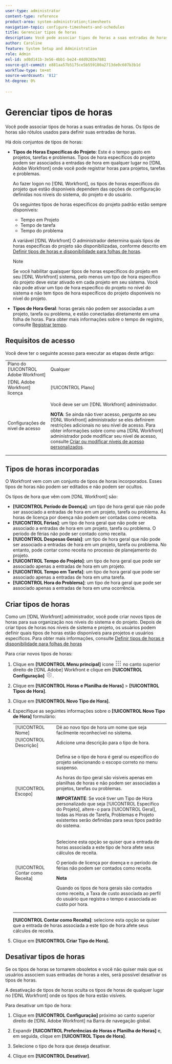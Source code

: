 ```yaml
---
user-type: administrator
content-type: reference
product-area: system-administration;timesheets
navigation-topic: configure-timesheets-and-schedules
title: Gerenciar tipos de horas
description: Você pode associar tipos de horas a suas entradas de horas. Os tipos de horas são rótulos usados para definir suas entradas de horas.
author: Caroline
feature: System Setup and Administration
role: Admin
exl-id: ad0d141b-3e56-4bb1-be24-4dd9203e7881
source-git-commit: e881aa57b5175ce5b559180a2713de0c607b3b1d
workflow-type: tm+mt
source-wordcount: '812'
ht-degree: 0%

---
```


# Gerenciar tipos de horas

<!--DON'T DELETE, DRAFT OR HIDE THIS ARTICLE. IT IS LINKED TO THE PRODUCT, THROUGH THE CONTEXT SENSITIVE HELP LINKS. 
**Linked to Creating Billing Record-->

Você pode associar tipos de horas a suas entradas de horas. Os tipos de horas são rótulos usados para definir suas entradas de horas.

Há dois conjuntos de tipos de horas:

* **Tipos de Horas Específicas do Projeto**: Este é o tempo gasto em projetos, tarefas e problemas. Tipos de hora específicos do projeto podem ser associados a entradas de hora em qualquer lugar no [!DNL Adobe Workfront] onde você pode registrar horas para projetos, tarefas e problemas.

  Ao fazer logon no [!DNL Workfront], os tipos de horas específicos do projeto que estão disponíveis dependem das opções de configuração definidas nos níveis do sistema, do projeto e do usuário.

  Os seguintes tipos de horas específicos do projeto padrão estão sempre disponíveis:

   * Tempo em Projeto
   * Tempo de tarefa
   * Tempo do problema

  A variável [!DNL Workfront] O administrador determina quais tipos de horas específicas do projeto são disponibilizadas, conforme descrito em [Definir tipos de horas e disponibilidade para folhas de horas](../../../timesheets/create-and-manage-timesheets/define-hour-types-and-availability.md).

  >[!NOTE]
  >
  >Se você habilitar quaisquer tipos de horas específicos do projeto em seu [!DNL Workfront] sistema, pelo menos um tipo de hora específico do projeto deve estar ativado em cada projeto em seu sistema. Você não pode ativar um tipo de hora específico do projeto no nível do sistema e não tem tipos de hora específicos do projeto disponíveis no nível do projeto.

* **Tipos de Hora Geral**: horas gerais não podem ser associadas a um projeto, tarefa ou problema, e estão conectadas diretamente em uma folha de horas. Para obter mais informações sobre o tempo de registro, consulte [Registrar tempo](../../../timesheets/create-and-manage-timesheets/log-time.md).

## Requisitos de acesso

Você deve ter o seguinte acesso para executar as etapas deste artigo:

<table style="table-layout:auto"> 
 <col> 
 <col> 
 <tbody> 
  <tr> 
   <td role="rowheader">Plano do [!UICONTROL Adobe Workfront]</td> 
   <td>Qualquer</td> 
  </tr> 
  <tr> 
   <td role="rowheader">[!DNL Adobe Workfront] licença</td> 
   <td>[!UICONTROL Plano]</td> 
  </tr> 
  <tr> 
   <td role="rowheader">Configurações de nível de acesso</td> 
   <td> <p>Você deve ser um [!DNL Workfront] administrador.</p> <p><b>NOTA</b>: Se ainda não tiver acesso, pergunte ao seu [!DNL Workfront] administrador se eles definirem restrições adicionais no seu nível de acesso. Para obter informações sobre como uma [!DNL Workfront] administrador pode modificar seu nível de acesso, consulte <a href="../../../administration-and-setup/add-users/configure-and-grant-access/create-modify-access-levels.md" class="MCXref xref">Criar ou modificar níveis de acesso personalizados</a>.</p> </td> 
  </tr> 
 </tbody> 
</table>

## Tipos de horas incorporadas

O Workfront vem com um conjunto de tipos de horas incorporados. Esses tipos de horas não podem ser editados e não podem ser ocultos.

Os tipos de hora que vêm com [!DNL Workfront] são:

* **[!UICONTROL Período de Doença]**: um tipo de hora geral que não pode ser associado a entradas de hora em um projeto, tarefa ou problema. As horas de licença por doença não podem ser contadas como receita.
* **[!UICONTROL Férias]**: um tipo de hora geral que não pode ser associado a entradas de hora em um projeto, tarefa ou problema. O período de férias não pode ser contado como receita.
* **[!UICONTROL Despesas Gerais]**: um tipo de hora geral que não pode ser associado a entradas de hora em um projeto, tarefa ou problema. No entanto, pode contar como receita no processo de planejamento do projeto.
* **[!UICONTROL Tempo do Projeto]**: um tipo de hora geral que pode ser associado apenas a entradas de hora em um projeto.
* **[!UICONTROL Tempo em Tarefa]**: um tipo de hora geral que pode ser associado apenas a entradas de hora em uma tarefa.
* **[!UICONTROL Hora do Problema]**: um tipo de hora geral que pode ser associado apenas a entradas de hora em uma ocorrência.

## Criar tipos de horas

Como um [!DNL Workfront] administrador, você pode criar novos tipos de horas para sua organização nos níveis do sistema e do projeto. Depois de criar tipos de horas nos níveis de sistema e projeto, os usuários podem definir quais tipos de horas estão disponíveis para projetos e usuários específicos. Para obter mais informações, consulte [Definir tipos de horas e disponibilidade para folhas de horas](../../../timesheets/create-and-manage-timesheets/define-hour-types-and-availability.md)

Para criar novos tipos de horas:

1. Clique em **[!UICONTROL Menu principal]** ícone ![](assets/main-menu-icon.png) no canto superior direito de [!DNL Adobe] Workfront e clique em **[!UICONTROL Configuração]** ![](assets/gear-icon-settings.png).

1. Clique em **[!UICONTROL Horas e Planilha de Horas]** > **[!UICONTROL Tipos de Hora]**.

1. Clique em **[!UICONTROL Novo Tipo de Hora].**
1. Especifique as seguintes informações sobre o **[!UICONTROL Novo Tipo de Hora]** formulário:

   <table style="table-layout:auto"> 
    <col> 
    <col> 
    <tbody> 
     <tr> 
      <td role="rowheader">[!UICONTROL Nome]</td> 
      <td>Dê ao novo tipo de hora um nome que seja facilmente reconhecível no sistema.</td> 
     </tr> 
     <tr> 
      <td role="rowheader">[!UICONTROL Descrição]</td> 
      <td>Adicione uma descrição para o tipo de hora.</td> 
     </tr> 
     <tr> 
      <td role="rowheader">[!UICONTROL Escopo]</td> 
      <td> <p>Defina se o tipo de hora é geral ou específico do projeto selecionando o escopo correto no menu suspenso.</p> <p>As horas do tipo geral são visíveis apenas em planilhas de horas e não podem ser associadas a projetos, tarefas ou problemas.</p> <p><b>IMPORTANTE</b>: Se você tiver um Tipo de Hora personalizado que seja [!UICONTROL Específico do Projeto], altere-o para [!UICONTROL Geral], todas as Horas de Tarefa, Problemas e Projeto existentes serão definidas para seus tipos padrão do sistema.</p> </td> 
     </tr> 
     <tr> 
      <td role="rowheader">[!UICONTROL Contar como Receita]</td> 
      <td><p>Selecione esta opção se quiser que a entrada de horas associada a este tipo de hora afete seus cálculos de receita.</p>
      <p>O período de licença por doença e o período de férias não podem ser contados como receita.</p>
      <p><b>Nota</b></p>
      <p>Quando os tipos de hora gerais são contados como receita, a Taxa de custo associada ao perfil do usuário que registra o tempo é associada ao custo por hora.  
      </td> 
     </tr> 
    </tbody> 
   </table>

   **[!UICONTROL Contar como Receita]**: selecione esta opção se quiser que a entrada de horas associada a este tipo de hora afete seus cálculos de receita.

1. Clique em **[!UICONTROL Criar Tipo de Hora].**

## Desativar tipos de horas

Se os tipos de horas se tornarem obsoletos e você não quiser mais que os usuários associem suas entradas de horas a eles, será possível desativar os tipos de horas.

A desativação de tipos de horas oculta os tipos de horas de qualquer lugar no [!DNL Workfront] onde os tipos de hora estão visíveis.

Para desativar um tipo de hora:

1. Clique em **[!UICONTROL Configuração]** próximo ao canto superior direito de [!DNL Adobe Workfront] na Barra de navegação global.

1. Expandir **[!UICONTROL Preferências de Horas e Planilha de Horas]** e, em seguida, clique em **[!UICONTROL Tipos de Hora]**.

1. Selecione o tipo de hora que deseja desativar.

1. Clique em **[!UICONTROL Desativar]**.
